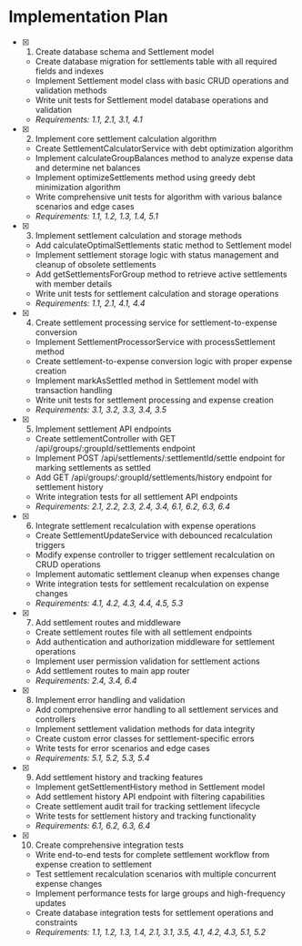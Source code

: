 # Implementation Plan

- [x] 1. Create database schema and Settlement model
  - Create database migration for settlements table with all required fields and indexes
  - Implement Settlement model class with basic CRUD operations and validation methods
  - Write unit tests for Settlement model database operations and validation
  - _Requirements: 1.1, 2.1, 3.1, 4.1_

- [x] 2. Implement core settlement calculation algorithm
  - Create SettlementCalculatorService with debt optimization algorithm
  - Implement calculateGroupBalances method to analyze expense data and determine net balances
  - Implement optimizeSettlements method using greedy debt minimization algorithm
  - Write comprehensive unit tests for algorithm with various balance scenarios and edge cases
  - _Requirements: 1.1, 1.2, 1.3, 1.4, 5.1_

- [x] 3. Implement settlement calculation and storage methods
  - Add calculateOptimalSettlements static method to Settlement model
  - Implement settlement storage logic with status management and cleanup of obsolete settlements
  - Add getSettlementsForGroup method to retrieve active settlements with member details
  - Write unit tests for settlement calculation and storage operations
  - _Requirements: 1.1, 2.1, 4.1, 4.4_

- [x] 4. Create settlement processing service for settlement-to-expense conversion
  - Implement SettlementProcessorService with processSettlement method
  - Create settlement-to-expense conversion logic with proper expense creation
  - Implement markAsSettled method in Settlement model with transaction handling
  - Write unit tests for settlement processing and expense creation
  - _Requirements: 3.1, 3.2, 3.3, 3.4, 3.5_

- [x] 5. Implement settlement API endpoints
  - Create settlementController with GET /api/groups/:groupId/settlements endpoint
  - Implement POST /api/settlements/:settlementId/settle endpoint for marking settlements as settled
  - Add GET /api/groups/:groupId/settlements/history endpoint for settlement history
  - Write integration tests for all settlement API endpoints
  - _Requirements: 2.1, 2.2, 2.3, 2.4, 3.4, 6.1, 6.2, 6.3, 6.4_

- [x] 6. Integrate settlement recalculation with expense operations
  - Create SettlementUpdateService with debounced recalculation triggers
  - Modify expense controller to trigger settlement recalculation on CRUD operations
  - Implement automatic settlement cleanup when expenses change
  - Write integration tests for settlement recalculation on expense changes
  - _Requirements: 4.1, 4.2, 4.3, 4.4, 4.5, 5.3_

- [x] 7. Add settlement routes and middleware
  - Create settlement routes file with all settlement endpoints
  - Add authentication and authorization middleware for settlement operations
  - Implement user permission validation for settlement actions
  - Add settlement routes to main app router
  - _Requirements: 2.4, 3.4, 6.4_

- [x] 8. Implement error handling and validation
  - Add comprehensive error handling to all settlement services and controllers
  - Implement settlement validation methods for data integrity
  - Create custom error classes for settlement-specific errors
  - Write tests for error scenarios and edge cases
  - _Requirements: 5.1, 5.2, 5.3, 5.4_

- [x] 9. Add settlement history and tracking features
  - Implement getSettlementHistory method in Settlement model
  - Add settlement history API endpoint with filtering capabilities
  - Create settlement audit trail for tracking settlement lifecycle
  - Write tests for settlement history and tracking functionality
  - _Requirements: 6.1, 6.2, 6.3, 6.4_

- [x] 10. Create comprehensive integration tests
  - Write end-to-end tests for complete settlement workflow from expense creation to settlement
  - Test settlement recalculation scenarios with multiple concurrent expense changes
  - Implement performance tests for large groups and high-frequency updates
  - Create database integration tests for settlement operations and constraints
  - _Requirements: 1.1, 1.2, 1.3, 1.4, 2.1, 3.1, 3.5, 4.1, 4.2, 4.3, 5.1, 5.2_